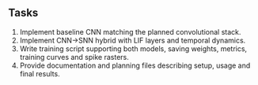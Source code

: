## Tasks

1. Implement baseline CNN matching the planned convolutional stack.
2. Implement CNN→SNN hybrid with LIF layers and temporal dynamics.
3. Write training script supporting both models, saving weights, metrics,
   training curves and spike rasters.
4. Provide documentation and planning files describing setup, usage and
   final results.

